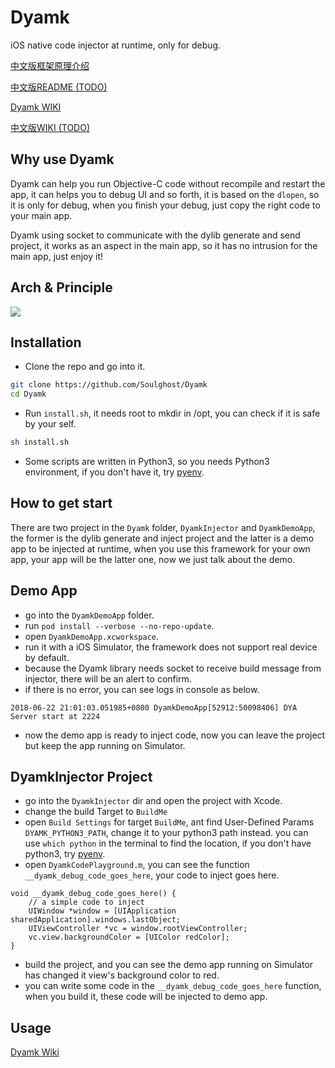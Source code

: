# Dyamk
iOS native code injector at runtime, only for debug.

[中文版框架原理介绍](https://juejin.im/post/5b41a908e51d4519962e87e8)

[中文版README (TODO)](#)

[Dyamk WIKI](https://github.com/Soulghost/Dyamk/wiki/Install-and-Usage-Tutorial)

[中文版WIKI (TODO)](#)

## Why use Dyamk
Dyamk can help you run Objective-C code without recompile and restart the app, it can helps you to debug UI and so forth, it is based on the `dlopen`, so it is only for debug, when you finish your debug, just copy the right code to your main app.

Dyamk using socket to communicate with the dylib generate and send project, it works as an aspect in the main app, so it has no intrusion for the main app, just enjoy it!

## Arch & Principle
![](https://raw.githubusercontent.com/Soulghost/Dyamk/master/arch/arch.png)

## Installation
- Clone the repo and go into it.
```bash
git clone https://github.com/Soulghost/Dyamk
cd Dyamk
```

- Run `install.sh`, it needs root to mkdir in /opt, you can check if it is safe by your self.
```bash
sh install.sh
```

- Some scripts are written in Python3, so you needs Python3 environment, if you don't have it, try [pyenv](https://github.com/pyenv/pyenv). 

## How to get start
There are two project in the `Dyamk` folder, `DyamkInjector` and `DyamkDemoApp`, the former is the dylib generate and inject project and the latter is a demo app to be injected at runtime, when you use this framework for your own app, your app will be the latter one, now we just talk about the demo.

## Demo App
- go into the `DyamkDemoApp` folder.
- run `pod install --verbose --no-repo-update`.
- open `DyamkDemoApp.xcworkspace`.
- run it with a iOS Simulator, the framework does not support real device by default.
- because the Dyamk library needs socket to receive build message from injector, there will be an alert to confirm.
- if there is no error, you can see logs in console as below.
```plain
2018-06-22 21:01:03.051985+0800 DyamkDemoApp[52912:50098406] DYA Server start at 2224
```
- now the demo app is ready to inject code, now you can leave the project but keep the app running on Simulator.

## DyamkInjector Project
- go into the `DyamkInjector` dir and open the project with Xcode.
- change the build Target to `BuildMe`
- open `Build Settings` for target `BuildMe`, ant find User-Defined Params `DYAMK_PYTHON3_PATH`, change it to your python3 path instead. you can use `which python` in the terminal to find the location, if you don't have python3, try [pyenv](https://github.com/pyenv/pyenv).
- open `DyamkCodePlayground.m`, you can see the function `__dyamk_debug_code_goes_here`, your code to inject goes here.
```objc
void __dyamk_debug_code_goes_here() {
    // a simple code to inject
    UIWindow *window = [UIApplication sharedApplication].windows.lastObject;
    UIViewController *vc = window.rootViewController;
    vc.view.backgroundColor = [UIColor redColor];
}
```
- build the project, and you can see the demo app running on Simulator has changed it view's background color to red.
- you can write some code in the `__dyamk_debug_code_goes_here` function, when you build it, these code will be injected to demo app.

## Usage
[Dyamk Wiki](https://github.com/Soulghost/Dyamk/wiki/Install-and-Usage-Tutorial)
